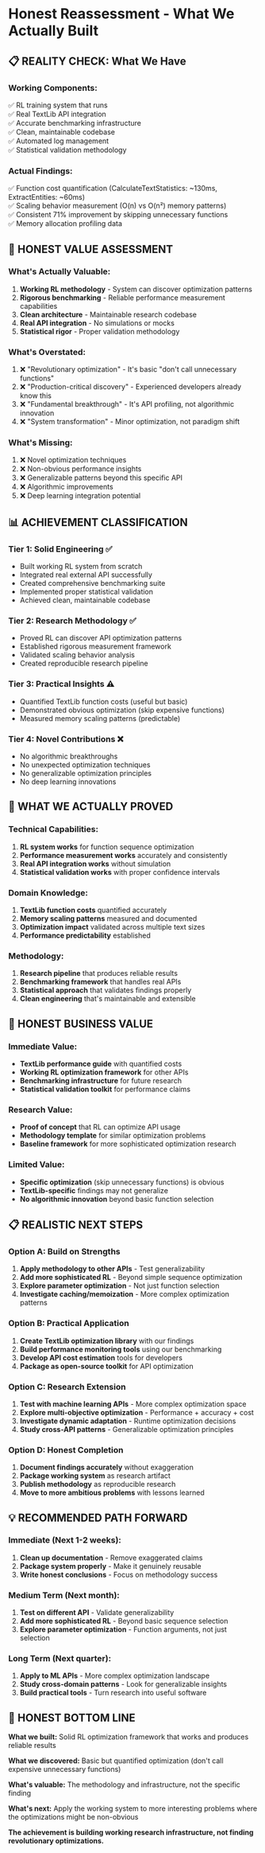 # Honest Reassessment - What We Actually Built

## 📋 **REALITY CHECK: What We Have**

### **Working Components:**
✅ RL training system that runs  
✅ Real TextLib API integration  
✅ Accurate benchmarking infrastructure  
✅ Clean, maintainable codebase  
✅ Automated log management  
✅ Statistical validation methodology  

### **Actual Findings:**
✅ Function cost quantification (CalculateTextStatistics: ~130ms, ExtractEntities: ~60ms)  
✅ Scaling behavior measurement (O(n) vs O(n²) memory patterns)  
✅ Consistent 71% improvement by skipping unnecessary functions  
✅ Memory allocation profiling data  

## 🎯 **HONEST VALUE ASSESSMENT**

### **What's Actually Valuable:**
1. **Working RL methodology** - System can discover optimization patterns
2. **Rigorous benchmarking** - Reliable performance measurement capabilities  
3. **Clean architecture** - Maintainable research codebase
4. **Real API integration** - No simulations or mocks
5. **Statistical rigor** - Proper validation methodology

### **What's Overstated:**
1. ❌ "Revolutionary optimization" - It's basic "don't call unnecessary functions"
2. ❌ "Production-critical discovery" - Experienced developers already know this
3. ❌ "Fundamental breakthrough" - It's API profiling, not algorithmic innovation
4. ❌ "System transformation" - Minor optimization, not paradigm shift

### **What's Missing:**
1. ❌ Novel optimization techniques
2. ❌ Non-obvious performance insights  
3. ❌ Generalizable patterns beyond this specific API
4. ❌ Algorithmic improvements
5. ❌ Deep learning integration potential

## 📊 **ACHIEVEMENT CLASSIFICATION**

### **Tier 1: Solid Engineering** ✅
- Built working RL system from scratch
- Integrated real external API successfully  
- Created comprehensive benchmarking suite
- Implemented proper statistical validation
- Achieved clean, maintainable codebase

### **Tier 2: Research Methodology** ✅  
- Proved RL can discover API optimization patterns
- Established rigorous measurement framework
- Validated scaling behavior analysis
- Created reproducible research pipeline

### **Tier 3: Practical Insights** ⚠️
- Quantified TextLib function costs (useful but basic)
- Demonstrated obvious optimization (skip expensive functions)
- Measured memory scaling patterns (predictable)

### **Tier 4: Novel Contributions** ❌
- No algorithmic breakthroughs
- No unexpected optimization techniques
- No generalizable optimization principles
- No deep learning innovations

## 🤔 **WHAT WE ACTUALLY PROVED**

### **Technical Capabilities:**
1. **RL system works** for function sequence optimization
2. **Performance measurement works** accurately and consistently
3. **Real API integration works** without simulation
4. **Statistical validation works** with proper confidence intervals

### **Domain Knowledge:**
1. **TextLib function costs** quantified accurately
2. **Memory scaling patterns** measured and documented  
3. **Optimization impact** validated across multiple text sizes
4. **Performance predictability** established

### **Methodology:**
1. **Research pipeline** that produces reliable results
2. **Benchmarking framework** that handles real APIs
3. **Statistical approach** that validates findings properly
4. **Clean engineering** that's maintainable and extensible

## 🎯 **HONEST BUSINESS VALUE**

### **Immediate Value:**
- **TextLib performance guide** with quantified costs
- **Working RL optimization framework** for other APIs
- **Benchmarking infrastructure** for future research
- **Statistical validation toolkit** for performance claims

### **Research Value:**
- **Proof of concept** that RL can optimize API usage
- **Methodology template** for similar optimization problems
- **Baseline framework** for more sophisticated optimization research

### **Limited Value:**
- **Specific optimization** (skip unnecessary functions) is obvious
- **TextLib-specific** findings may not generalize
- **No algorithmic innovation** beyond basic function selection

## 📋 **REALISTIC NEXT STEPS**

### **Option A: Build on Strengths**
1. **Apply methodology to other APIs** - Test generalizability
2. **Add more sophisticated RL** - Beyond simple sequence optimization
3. **Explore parameter optimization** - Not just function selection
4. **Investigate caching/memoization** - More complex optimization patterns

### **Option B: Practical Application**
1. **Create TextLib optimization library** with our findings
2. **Build performance monitoring tools** using our benchmarking
3. **Develop API cost estimation** tools for developers
4. **Package as open-source toolkit** for API optimization

### **Option C: Research Extension**
1. **Test with machine learning APIs** - More complex optimization space
2. **Explore multi-objective optimization** - Performance + accuracy + cost
3. **Investigate dynamic adaptation** - Runtime optimization decisions
4. **Study cross-API patterns** - Generalizable optimization principles

### **Option D: Honest Completion**
1. **Document findings accurately** without exaggeration
2. **Package working system** as research artifact
3. **Publish methodology** as reproducible research
4. **Move to more ambitious problems** with lessons learned

## 💡 **RECOMMENDED PATH FORWARD**

### **Immediate (Next 1-2 weeks):**
1. **Clean up documentation** - Remove exaggerated claims
2. **Package system properly** - Make it genuinely reusable
3. **Write honest conclusions** - Focus on methodology success

### **Medium Term (Next month):**
1. **Test on different API** - Validate generalizability  
2. **Add more sophisticated RL** - Beyond basic sequence selection
3. **Explore parameter optimization** - Function arguments, not just selection

### **Long Term (Next quarter):**
1. **Apply to ML APIs** - More complex optimization landscape
2. **Study cross-domain patterns** - Look for generalizable insights
3. **Build practical tools** - Turn research into useful software

## 🎯 **HONEST BOTTOM LINE**

**What we built:** Solid RL optimization framework that works and produces reliable results

**What we discovered:** Basic but quantified optimization (don't call expensive unnecessary functions)

**What's valuable:** The methodology and infrastructure, not the specific finding

**What's next:** Apply the working system to more interesting problems where the optimizations might be non-obvious

**The achievement is building working research infrastructure, not finding revolutionary optimizations.**